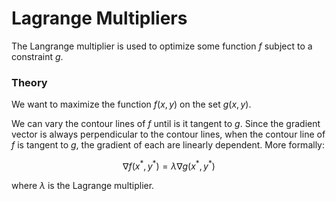 # Lagrange Multipliers

The Langrange multiplier is used to optimize some function $f$ subject to a constraint $g$.

### Theory

We want to maximize the function $f(x,y)$ on the set $g(x,y)$.

We can vary the contour lines of $f$ until is it tangent to $g$. Since the gradient vector is always perpendicular to the contour lines, when the contour line of $f$ is tangent to $g$, the gradient of each are linearly dependent. More formally:

$$\nabla f(x^{\ast},y^{\ast})=\lambda \nabla g(x^{\ast},y^{\ast})$$

where $\lambda$ is the Lagrange multiplier.
